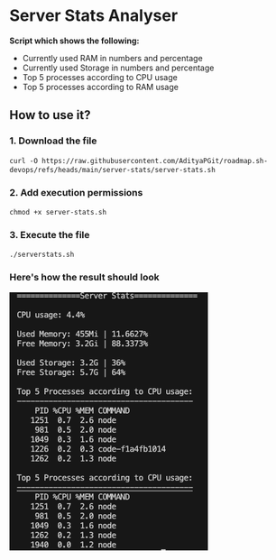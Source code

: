 # Server Stats Analyser

**Script which shows the following:**
- Currently used RAM in numbers and percentage
- Currently used Storage in numbers and percentage
- Top 5 processes according to CPU usage
- Top 5 processes according to RAM usage

## How to use it?

### 1. Download the file

    curl -O https://raw.githubusercontent.com/AdityaPGit/roadmap.sh-devops/refs/heads/main/server-stats/server-stats.sh

### 2. Add execution permissions
    chmod +x server-stats.sh

### 3. Execute the file
    ./serverstats.sh

### Here's how the result should look

![Output screenshot](screenshot.png)
